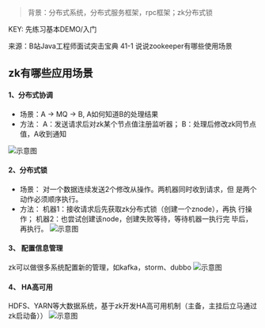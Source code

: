 > 背景：分布式系统，分布式服务框架，rpc框架；zk分布式锁

KEY: 先练习基本DEMO/入门

来源：B站Java工程师面试突击宝典 41-1 说说zookeeper有哪些使用场景

## zk有哪些应用场景


#### 1、分布式协调

- 场景：A -> MQ -> B, A如何知道B的处理结果
- 方法：
   A：发送请求后对zk某个节点值注册监听器；
   B：处理后修改zk同节点值，A收到通知

![示意图](https://note.youdao.com/yws/api/personal/file/2081A15D3735458EAB95F57F517DDD73?method=download&shareKey=47e26c8302ddc0d1a801194e1727d8fd)


#### 2、分布式锁
- 场景：
    对一个数据连续发送2个修改从操作。两机器同时收到请求，但     是两个动作必须顺序执行。
- 方法：
   机器1：接收请求后先获取zk分布式锁（创建一个znode），再执           行操作；
   机器2：也尝试创建该node，创建失败等待，等待机器一执行完            毕后，再执行。
![示意图](https://note.youdao.com/yws/api/personal/file/56E43B1A1EFE4CFA84B95FE19924E975?method=download&shareKey=d37d401a9a02fe2a5331650228fdeb3c)

#### 3、 配置信息管理 
zk可以做很多系统配置新的管理，如kafka，storm、dubbo
![示意图](https://note.youdao.com/yws/api/personal/file/3B950612FA1C4055A2734904194B9B2B?method=download&shareKey=72bc33ba8700b88b76420d1aefa21250)

#### 4、 HA高可用
HDFS、YARN等大数据系统，基于zk开发HA高可用机制（主备，主挂后立马通过zk启动备））
![示意图](https://note.youdao.com/yws/api/personal/file/84FA5AB89A9C4B6982104D4A6882FF80?method=download&shareKey=463b6d89614f922c936490ffa7399c07)
